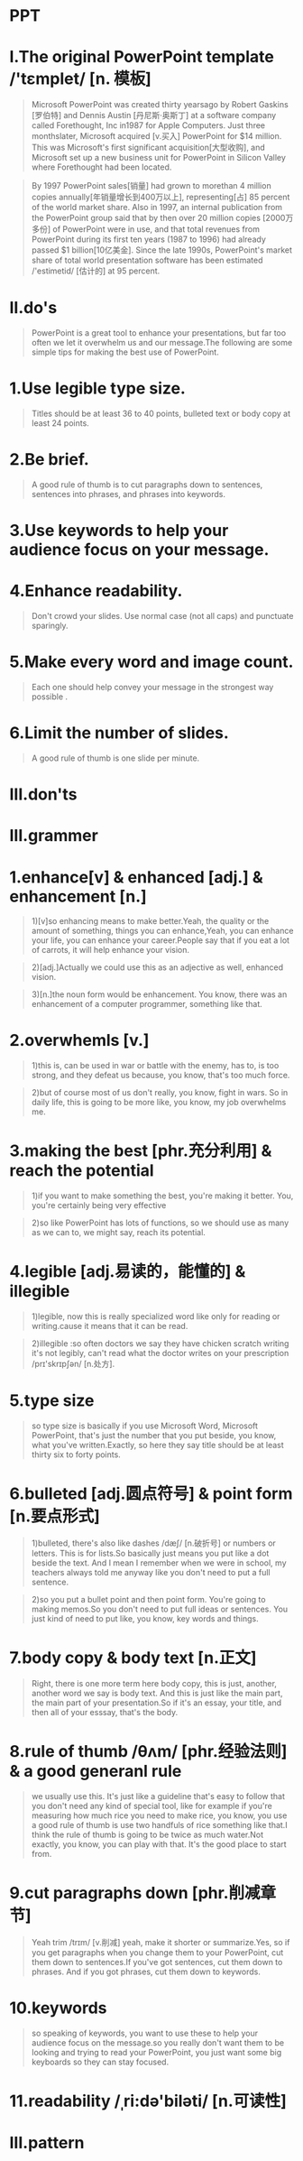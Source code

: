 # PPT
# I.The original PowerPoint template /'tɛmplet/ [n. 模板]
> Microsoft PowerPoint was created thirty yearsago by Robert Gaskins [罗伯特] and Dennis Austin [丹尼斯·奥斯丁] at a software company called Forethought, Inc in1987 for Apple Computers. Just three monthslater, Microsoft acquired [v.买入] PowerPoint for $14 million. This was Microsoft's first significant acquisition[大型收购], and Microsoft set up a new business unit for PowerPoint in Silicon Valley where Forethought had been located.

> By 1997 PowerPoint sales[销量] had grown to morethan 4 million copies annually[年销量增长到400万以上], representing[占] 85 percent of the world market share. Also in 1997, an internal publication from the PowerPoint group said that by then over 20 million copies [2000万多份] of PowerPoint were in use, and that total revenues from PowerPoint during its first ten years (1987 to 1996) had already passed $1 billion[10亿美金]. Since the late 1990s, PowerPoint's market share of total world presentation software has been estimated /'estimetid/ [估计的] at 95 percent.

# II.do's
> PowerPoint is a great tool to enhance your presentations, but far too often we let it overwhelm us and our message.The following are some simple tips for making the best use of PowerPoint.

# 1.Use legible type size. 
> Titles should be at least 36 to 40 points, bulleted text or body copy at least 24 points.

# 2.Be brief.
> A good rule of thumb is to cut paragraphs down to sentences, sentences into phrases, and phrases into keywords.

# 3.Use keywords to help your audience focus on your message.

# 4.Enhance readability.
> Don't crowd your slides. Use normal case (not all caps) and punctuate sparingly.

# 5.Make every word and image count. 
> Each one should help convey your message in the strongest way possible .

# 6.Limit the number of slides.
> A good rule of thumb is one slide per minute.

# III.don'ts




# III.grammer
# 1.enhance[v] & enhanced [adj.] & enhancement [n.]
> 1)[v]so enhancing means to make better.Yeah, the quality or the amount of something, things you can enhance,Yeah, you can enhance your life, you can enhance your career.People say that if you eat a lot of carrots, it will help enhance your vision.

> 2)[adj.]Actually we could use this as an adjective as well, enhanced vision.

> 3)[n.]the noun form would be enhancement. You know, there was an enhancement of a computer programmer, something like that.

# 2.overwhemls [v.]
> 1)this is, can be used in war or battle with the enemy, has to, is too strong, and they defeat us because, you know, that's too much force.

> 2)but of course most of us don't really, you know, fight in wars. So in daily life, this is going to be more like, you know, my job overwhelms me.

# 3.making the best [phr.充分利用] & reach the potential
> 1)if you want to make something the best, you're making it better. You, you're certainly being very effective

> 2)so like PowerPoint has lots of functions, so we should use as many as we can to, we might say, reach its potential.

# 4.legible [adj.易读的，能懂的] & illegible 
> 1)legible, now this is really specialized word like only for reading or writing.cause it means that it can be read.

> 2)illegible :so often doctors we say they have chicken scratch writing it's not legibly, can't read what the doctor writes on your prescription /prɪ'skrɪpʃən/ [n.处方].

# 5.type size
> so type size is basically if you use Microsoft Word, Microsoft PowerPoint, that's just the number that you put beside, you know, what you've written.Exactly, so here they say title should be at least thirty six to forty points.

# 6.bulleted [adj.圆点符号] & point form [n.要点形式]
> 1)bulleted, there's also like dashes /dæʃ/ [n.破折号] or numbers or letters. This is for lists.So basically just means you put like a dot beside the text. And I mean I remember when we were in school, my teachers always told me anyway like you don't need to put a full sentence.

> 2)so you put a bullet point and then point form. You're going to making memos.So you don't need to put full ideas or sentences. You just kind of need to put like, you know, key words and things.

# 7.body copy & body text [n.正文]
> Right, there is one more term here body copy, this is just, another, another word we say is body text. And this is just like the main part, the main part of your presentation.So if it's an essay, your title, and then all of your esssay, that's the body.

# 8.rule of thumb /θʌm/ [phr.经验法则] & a good generanl rule
> we usually use this. It's just like a guideline that's easy to follow that you don't need any kind of special tool, like for example if you're measuring how much rice you need to make rice, you know, you use a good rule of thumb is use two handfuls of rice something like that.I think the rule of thumb is going to be twice as much water.Not exactly, you know, you can play with that. It's the good place to start from.

# 9.cut paragraphs down [phr.削减章节]
> Yeah trim /trɪm/ [v.削减] yeah, make it shorter or summarize.Yes, so if you get paragraphs when you change them to your PowerPoint, cut them down to sentences.If you've got sentences, cut them down to phrases. And if you got phrases, cut them down to keywords.

# 10.keywords
> so speaking of keywords, you want to use these to help your audience focus on the message.so you really don't want them to be looking and trying to read your PowerPoint, you just want some big keyboards so they can stay focused.

# 11.readability /ˌri:də'biləti/ [n.可读性]
> 







# III.pattern















